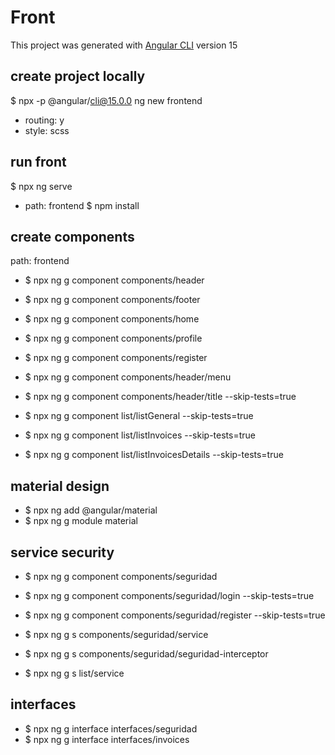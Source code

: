 # Front
This project was generated with [Angular CLI](https://github.com/angular/angular-cli) version 15

## create project locally
$ npx -p @angular/cli@15.0.0 ng new frontend
* routing: y
* style: scss

## run front
$ npx ng serve

- path: frontend
$ npm install

## create components
path: frontend
* $ npx ng g component components/header
* $ npx ng g component components/footer
* $ npx ng g component components/home
* $ npx ng g component components/profile
* $ npx ng g component components/register

* $ npx ng g component components/header/menu
* $ npx ng g component components/header/title --skip-tests=true

* $ npx ng g component list/listGeneral --skip-tests=true
* $ npx ng g component list/listInvoices --skip-tests=true
* $ npx ng g component list/listInvoicesDetails --skip-tests=true

## material design
* $ npx ng add @angular/material
* $ npx ng g module material

## service security
* $ npx ng g component components/seguridad
* $ npx ng g component components/seguridad/login --skip-tests=true
* $ npx ng g component components/seguridad/register --skip-tests=true

* $ npx ng g s components/seguridad/service
* $ npx ng g s components/seguridad/seguridad-interceptor

* $ npx ng g s list/service

## interfaces
* $ npx ng g interface interfaces/seguridad
* $ npx ng g interface interfaces/invoices
